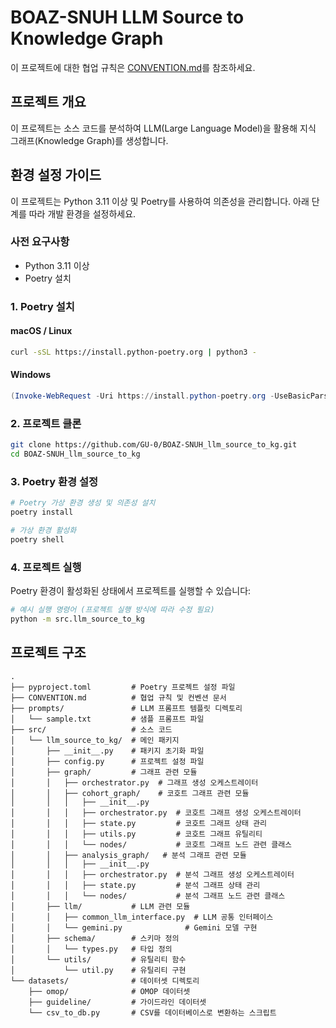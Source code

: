 # BOAZ-SNUH LLM Source to Knowledge Graph

이 프로젝트에 대한 협업 규칙은 [CONVENTION.md](./CONVENTION.md)를 참조하세요.

## 프로젝트 개요

이 프로젝트는 소스 코드를 분석하여 LLM(Large Language Model)을 활용해 지식 그래프(Knowledge Graph)를 생성합니다.

## 환경 설정 가이드

이 프로젝트는 Python 3.11 이상 및 Poetry를 사용하여 의존성을 관리합니다. 아래 단계를 따라 개발 환경을 설정하세요.

### 사전 요구사항

- Python 3.11 이상
- Poetry 설치

### 1. Poetry 설치

#### macOS / Linux
```bash
curl -sSL https://install.python-poetry.org | python3 -
```

#### Windows
```powershell
(Invoke-WebRequest -Uri https://install.python-poetry.org -UseBasicParsing).Content | python -
```

### 2. 프로젝트 클론

```bash
git clone https://github.com/GU-0/BOAZ-SNUH_llm_source_to_kg.git
cd BOAZ-SNUH_llm_source_to_kg
```

### 3. Poetry 환경 설정

```bash
# Poetry 가상 환경 생성 및 의존성 설치
poetry install

# 가상 환경 활성화
poetry shell
```

### 4. 프로젝트 실행

Poetry 환경이 활성화된 상태에서 프로젝트를 실행할 수 있습니다:

```bash
# 예시 실행 명령어 (프로젝트 실행 방식에 따라 수정 필요)
python -m src.llm_source_to_kg
```

## 프로젝트 구조

```
.
├── pyproject.toml         # Poetry 프로젝트 설정 파일
├── CONVENTION.md          # 협업 규칙 및 컨벤션 문서
├── prompts/               # LLM 프롬프트 템플릿 디렉토리
│   └── sample.txt         # 샘플 프롬프트 파일
├── src/                   # 소스 코드
│   └── llm_source_to_kg/  # 메인 패키지
│       ├── __init__.py    # 패키지 초기화 파일
│       ├── config.py      # 프로젝트 설정 파일
│       ├── graph/         # 그래프 관련 모듈
│       │   ├── orchestrator.py  # 그래프 생성 오케스트레이터
│       │   ├── cohort_graph/    # 코호트 그래프 관련 모듈
│       │   │   ├── __init__.py
│       │   │   ├── orchestrator.py  # 코호트 그래프 생성 오케스트레이터
│       │   │   ├── state.py         # 코호트 그래프 상태 관리
│       │   │   ├── utils.py         # 코호트 그래프 유틸리티
│       │   │   └── nodes/           # 코호트 그래프 노드 관련 클래스
│       │   ├── analysis_graph/   # 분석 그래프 관련 모듈
│       │   │   ├── __init__.py
│       │   │   ├── orchestrator.py  # 분석 그래프 생성 오케스트레이터
│       │   │   ├── state.py         # 분석 그래프 상태 관리
│       │   │   └── nodes/           # 분석 그래프 노드 관련 클래스
│       ├── llm/           # LLM 관련 모듈
│       │   ├── common_llm_interface.py  # LLM 공통 인터페이스
│       │   └── gemini.py              # Gemini 모델 구현
│       ├── schema/        # 스키마 정의
│       │   └── types.py   # 타입 정의
│       └── utils/         # 유틸리티 함수
│           └── util.py    # 유틸리티 구현
└── datasets/              # 데이터셋 디렉토리
    ├── omop/              # OMOP 데이터셋
    ├── guideline/         # 가이드라인 데이터셋
    └── csv_to_db.py       # CSV를 데이터베이스로 변환하는 스크립트
```